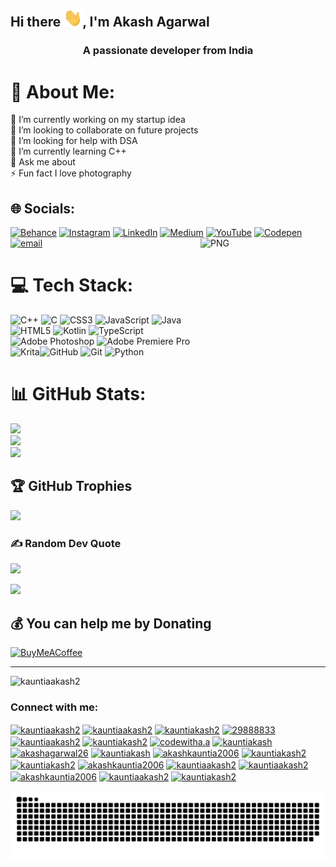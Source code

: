 ## Hi there <img src="https://raw.githubusercontent.com/akgarg0472/akgarg0472/main/.github/images/hi.gif" width="30px">, I'm Akash Agarwal
<!--- 👋 Hi, I’m @kauntiaakash2
- 👀 I’m interested in ...
- 🌱 I’m currently learning ...
- 💞️ I’m looking to collaborate on ...
- 📫 How to reach me ...
- 😄 Pronouns: ...
- ⚡ Fun fact: ...

<!---
kauntiaakash2/kauntiaakash2 is a ✨ special ✨ repository because its `README.md` (this file) appears on your GitHub profile.
You can click the Preview link to take a look at your changes.
--->
<!---br>
<h1> Some Stats </h1>
<div>
<img align="left" width = "40%" src="https://github-readme-stats.vercel.app/api/top-langs/?username=kauntiaakash2&layout=compact&bg_color=2f2736&text_color=ffffff&title_color=df4ee1&border_color=2f2837"/>
</div-->
<!--h1>Contact Me !!</h1>
<a href ="https://www.linkedin.com/in/akash-agarwal-874641323/" target = "_blank"><img src="https://img.shields.io/badge/linkedin-%230077B5.svg?style=for-the-badge&logo=linkedin&logoColor=white"></a>
<p>----OR----</p>
<address>Mail me at akashkauntia2006@gmail.com</address--->
<h3 align="center">A passionate developer from India</h3>


<!--h3 align="left">Languages and Tools:</h3>
<p align="left"> <a href="https://developer.android.com" target="_blank" rel="noreferrer"> <img src="https://raw.githubusercontent.com/devicons/devicon/master/icons/android/android-original-wordmark.svg" alt="android" width="40" height="40"/> </a> <a href="https://www.arduino.cc/" target="_blank" rel="noreferrer"> <img src="https://cdn.worldvectorlogo.com/logos/arduino-1.svg" alt="arduino" width="40" height="40"/> </a> <a href="https://www.cprogramming.com/" target="_blank" rel="noreferrer"> <img src="https://raw.githubusercontent.com/devicons/devicon/master/icons/c/c-original.svg" alt="c" width="40" height="40"/> </a> <a href="https://www.w3schools.com/cpp/" target="_blank" rel="noreferrer"> <img src="https://raw.githubusercontent.com/devicons/devicon/master/icons/cplusplus/cplusplus-original.svg" alt="cplusplus" width="40" height="40"/> </a> <a href="https://www.w3schools.com/css/" target="_blank" rel="noreferrer"> <img src="https://raw.githubusercontent.com/devicons/devicon/master/icons/css3/css3-original-wordmark.svg" alt="css3" width="40" height="40"/> </a> <a href="https://git-scm.com/" target="_blank" rel="noreferrer"> <img src="https://www.vectorlogo.zone/logos/git-scm/git-scm-icon.svg" alt="git" width="40" height="40"/> </a> <a href="https://www.w3.org/html/" target="_blank" rel="noreferrer"> <img src="https://raw.githubusercontent.com/devicons/devicon/master/icons/html5/html5-original-wordmark.svg" alt="html5" width="40" height="40"/> </a> <a href="https://www.java.com" target="_blank" rel="noreferrer"> <img src="https://raw.githubusercontent.com/devicons/devicon/master/icons/java/java-original.svg" alt="java" width="40" height="40"/> </a> <a href="https://developer.mozilla.org/en-US/docs/Web/JavaScript" target="_blank" rel="noreferrer"> <img src="https://raw.githubusercontent.com/devicons/devicon/master/icons/javascript/javascript-original.svg" alt="javascript" width="40" height="40"/> </a> <a href="https://kotlinlang.org" target="_blank" rel="noreferrer"> <img src="https://www.vectorlogo.zone/logos/kotlinlang/kotlinlang-icon.svg" alt="kotlin" width="40" height="40"/> </a> <a href="https://www.linux.org/" target="_blank" rel="noreferrer"> <img src="https://raw.githubusercontent.com/devicons/devicon/master/icons/linux/linux-original.svg" alt="linux" width="40" height="40"/> </a> <a href="https://www.photoshop.com/en" target="_blank" rel="noreferrer"> <img src="https://raw.githubusercontent.com/devicons/devicon/master/icons/photoshop/photoshop-line.svg" alt="photoshop" width="40" height="40"/> </a> <a href="https://www.python.org" target="_blank" rel="noreferrer"> <img src="https://raw.githubusercontent.com/devicons/devicon/master/icons/python/python-original.svg" alt="python" width="40" height="40"/> </a> </p>

<h3 align="left">Support:</h3--->
# 💫 About Me:
🔭 I’m currently working on my startup idea<br>👯 I’m looking to collaborate on future projects<br>🤝 I’m looking for help with DSA<br>🌱 I’m currently learning C++<br>💬 Ask me about<br>⚡ Fun fact I love photography


## 🌐 Socials:
[![Behance](https://img.shields.io/badge/Behance-1769ff?logo=behance&logoColor=white)](https://behance.net/akashagarwal26) [![Instagram](https://img.shields.io/badge/Instagram-%23E4405F.svg?logo=Instagram&logoColor=white)](https://instagram.com/codewitha.a) [![LinkedIn](https://img.shields.io/badge/LinkedIn-%230077B5.svg?logo=linkedin&logoColor=white)](https://linkedin.com/in/kauntiakash2) [![Medium](https://img.shields.io/badge/Medium-12100E?logo=medium&logoColor=white)](https://medium.com/@akashkauntia2006) [![YouTube](https://img.shields.io/badge/YouTube-%23FF0000.svg?logo=YouTube&logoColor=white)](https://youtube.com/@kauntiakash2) [![Codepen](https://img.shields.io/badge/Codepen-000000?logo=codepen&logoColor=white)](https://codepen.io/kauntiaakash2) [![email](https://img.shields.io/badge/Email-D14836?logo=gmail&logoColor=white)](mailto:akashkauntia2006@gmail.com) 
<img align="right" alt="PNG" src="https://github.com/Vanshikapandey30/Vanshikapandey30/blob/main/assets/img/cat.png" width="200" height="200" />

# 💻 Tech Stack:
![C++](https://img.shields.io/badge/c++-%2300599C.svg?style=for-the-badge&logo=c%2B%2B&logoColor=white) ![C](https://img.shields.io/badge/c-%2300599C.svg?style=for-the-badge&logo=c&logoColor=white) ![CSS3](https://img.shields.io/badge/css3-%231572B6.svg?style=for-the-badge&logo=css3&logoColor=white) ![JavaScript](https://img.shields.io/badge/javascript-%23323330.svg?style=for-the-badge&logo=javascript&logoColor=%23F7DF1E) ![Java](https://img.shields.io/badge/java-%23ED8B00.svg?style=for-the-badge&logo=openjdk&logoColor=white) ![HTML5](https://img.shields.io/badge/html5-%23E34F26.svg?style=for-the-badge&logo=html5&logoColor=white) ![Kotlin](https://img.shields.io/badge/kotlin-%237F52FF.svg?style=for-the-badge&logo=kotlin&logoColor=white) ![TypeScript](https://img.shields.io/badge/typescript-%23007ACC.svg?style=for-the-badge&logo=typescript&logoColor=white) ![Adobe Photoshop](https://img.shields.io/badge/adobe%20photoshop-%2331A8FF.svg?style=for-the-badge&logo=adobe%20photoshop&logoColor=white) ![Adobe Premiere Pro](https://img.shields.io/badge/Adobe%20Premiere%20Pro-9999FF.svg?style=for-the-badge&logo=Adobe%20Premiere%20Pro&logoColor=white) ![Krita](https://img.shields.io/badge/Krita-203759?style=for-the-badge&logo=krita&logoColor=EEF37B)![GitHub](https://img.shields.io/badge/github-%23121011.svg?style=for-the-badge&logo=github&logoColor=white) ![Git](https://img.shields.io/badge/git-%23F05033.svg?style=for-the-badge&logo=git&logoColor=white) ![Python](https://img.shields.io/badge/python-3670A0?style=for-the-badge&logo=python&logoColor=ffdd54)
# 📊 GitHub Stats:
![](https://github-readme-stats.vercel.app/api?username=kauntiaakash2&theme=aura&hide_border=false&include_all_commits=false&count_private=false)<br/>
![](https://nirzak-streak-stats.vercel.app/?user=kauntiaakash2&theme=aura&hide_border=false)<br/>
![](https://github-readme-stats.vercel.app/api/top-langs/?username=kauntiaakash2&theme=aura&hide_border=false&include_all_commits=false&count_private=false&layout=compact)

## 🏆 GitHub Trophies
![](https://github-profile-trophy.vercel.app/?username=kauntiaakash2&theme=aura&no-frame=false&no-bg=true&margin-w=4)

### ✍️ Random Dev Quote
![](https://quotes-github-readme.vercel.app/api?type=horizontal&theme=radical)

[![](https://visitcount.itsvg.in/api?id=kauntiaakash2&icon=6&color=5)](https://visitcount.itsvg.in)

  ## 💰 You can help me by Donating
  [![BuyMeACoffee](https://img.shields.io/badge/Buy%20Me%20a%20Coffee-ffdd00?style=for-the-badge&logo=buy-me-a-coffee&logoColor=black)](https://buymeacoffee.com/kauntiakash) 

---
  
<!--- Proudly created with GPRM ( https://gprm.itsvg.in )>
<p><a href="https://www.buymeacoffee.com/kauntiakash"> <img align="left" src="https://cdn.buymeacoffee.com/buttons/v2/default-yellow.png" height="50" width="210" alt="kauntiakash" /></a></p><br><br>

<p><img align="left" src="https://github-readme-stats.vercel.app/api/top-langs?username=kauntiaakash2&show_icons=true&locale=en&layout=compact" alt="kauntiaakash2" /></p>

<p>&nbsp;<img align="center" src="https://github-readme-stats.vercel.app/api?username=kauntiaakash2&show_icons=true&locale=en" alt="kauntiaakash2" /></p--->


<p align="left"> <img src="https://komarev.com/ghpvc/?username=kauntiaakash2&label=Profile%20views&color=0e75b6&style=flat" alt="kauntiaakash2" /> </p>

<h3 align="left">Connect with me:</h3>
<p align="left">
<a href="https://codepen.io/kauntiaakash2" target="blank"><img align="center" src="https://raw.githubusercontent.com/rahuldkjain/github-profile-readme-generator/master/src/images/icons/Social/codepen.svg" alt="kauntiaakash2" height="30" width="40" /></a>
<a href="https://dev.to/kauntiaakash2" target="blank"><img align="center" src="https://raw.githubusercontent.com/rahuldkjain/github-profile-readme-generator/master/src/images/icons/Social/devto.svg" alt="kauntiaakash2" height="30" width="40" /></a>
<a href="https://linkedin.com/in/kauntiakash2" target="blank"><img align="center" src="https://raw.githubusercontent.com/rahuldkjain/github-profile-readme-generator/master/src/images/icons/Social/linked-in-alt.svg" alt="kauntiakash2" height="30" width="40" /></a>
<a href="https://stackoverflow.com/users/29888833" target="blank"><img align="center" src="https://raw.githubusercontent.com/rahuldkjain/github-profile-readme-generator/master/src/images/icons/Social/stack-overflow.svg" alt="29888833" height="30" width="40" /></a>
<a href="https://codesandbox.com/kauntiaakash2" target="blank"><img align="center" src="https://raw.githubusercontent.com/rahuldkjain/github-profile-readme-generator/master/src/images/icons/Social/codesandbox.svg" alt="kauntiaakash2" height="30" width="40" /></a>
<a href="https://kaggle.com/kauntiakash2" target="blank"><img align="center" src="https://raw.githubusercontent.com/rahuldkjain/github-profile-readme-generator/master/src/images/icons/Social/kaggle.svg" alt="kauntiakash2" height="30" width="40" /></a>
<a href="https://instagram.com/codewitha.a" target="blank"><img align="center" src="https://raw.githubusercontent.com/rahuldkjain/github-profile-readme-generator/master/src/images/icons/Social/instagram.svg" alt="codewitha.a" height="30" width="40" /></a>
<a href="https://dribbble.com/kauntiakash" target="blank"><img align="center" src="https://raw.githubusercontent.com/rahuldkjain/github-profile-readme-generator/master/src/images/icons/Social/dribbble.svg" alt="kauntiakash" height="30" width="40" /></a>
<a href="https://www.behance.net/akashagarwal26" target="blank"><img align="center" src="https://raw.githubusercontent.com/rahuldkjain/github-profile-readme-generator/master/src/images/icons/Social/behance.svg" alt="akashagarwal26" height="30" width="40" /></a>
<a href="https://hashnode.com/kauntiakash" target="blank"><img align="center" src="https://raw.githubusercontent.com/rahuldkjain/github-profile-readme-generator/master/src/images/icons/Social/hashnode.svg" alt="kauntiakash" height="30" width="40" /></a>
<a href="https://medium.com/akashkauntia2006" target="blank"><img align="center" src="https://raw.githubusercontent.com/rahuldkjain/github-profile-readme-generator/master/src/images/icons/Social/medium.svg" alt="akashkauntia2006" height="30" width="40" /></a>
<a href="https://www.youtube.com/c/kauntiakash2" target="blank"><img align="center" src="https://raw.githubusercontent.com/rahuldkjain/github-profile-readme-generator/master/src/images/icons/Social/youtube.svg" alt="kauntiakash2" height="30" width="40" /></a>
<a href="https://www.codechef.com/users/kauntiakash2" target="blank"><img align="center" src="https://cdn.jsdelivr.net/npm/simple-icons@3.1.0/icons/codechef.svg" alt="kauntiakash2" height="30" width="40" /></a>
<a href="https://www.hackerrank.com/akashkauntia2006" target="blank"><img align="center" src="https://raw.githubusercontent.com/rahuldkjain/github-profile-readme-generator/master/src/images/icons/Social/hackerrank.svg" alt="akashkauntia2006" height="30" width="40" /></a>
<a href="https://codeforces.com/profile/kauntiaakash2" target="blank"><img align="center" src="https://raw.githubusercontent.com/rahuldkjain/github-profile-readme-generator/master/src/images/icons/Social/codeforces.svg" alt="kauntiaakash2" height="30" width="40" /></a>
<a href="https://www.leetcode.com/kauntiaakash2" target="blank"><img align="center" src="https://raw.githubusercontent.com/rahuldkjain/github-profile-readme-generator/master/src/images/icons/Social/leet-code.svg" alt="kauntiaakash2" height="30" width="40" /></a>
<a href="https://www.hackerearth.com/akashkauntia2006" target="blank"><img align="center" src="https://raw.githubusercontent.com/rahuldkjain/github-profile-readme-generator/master/src/images/icons/Social/hackerearth.svg" alt="akashkauntia2006" height="30" width="40" /></a>
<a href="https://auth.geeksforgeeks.org/user/kauntiaakash2" target="blank"><img align="center" src="https://raw.githubusercontent.com/rahuldkjain/github-profile-readme-generator/master/src/images/icons/Social/geeks-for-geeks.svg" alt="kauntiaakash2" height="30" width="40" /></a>
<a href="https://www.topcoder.com/members/kauntiakash2" target="blank"><img align="center" src="https://raw.githubusercontent.com/rahuldkjain/github-profile-readme-generator/master/src/images/icons/Social/topcoder.svg" alt="kauntiakash2" height="30" width="40" /></a>
</p>

<picture>
  <source media="(prefers-color-scheme: dark)" srcset="https://raw.githubusercontent.com/kauntiaakash2/kauntiaakash2/output/github-snake-dark.svg" />
  <source media="(prefers-color-scheme: light)" srcset="https://raw.githubusercontent.com/kauntiaakash2/kauntiaakash2/output/github-snake.svg" />
  <img alt="github-snake" src="https://raw.githubusercontent.com/kauntiaakash2/kauntiaakash2/output/github-snake.svg" />
</picture>
